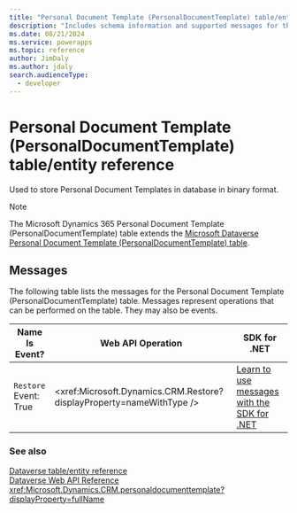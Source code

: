 ```yaml
---
title: "Personal Document Template (PersonalDocumentTemplate) table/entity reference (Microsoft Dynamics 365)"
description: "Includes schema information and supported messages for the Personal Document Template (PersonalDocumentTemplate) table/entity with Microsoft Dynamics 365."
ms.date: 08/21/2024
ms.service: powerapps
ms.topic: reference
author: JimDaly
ms.author: jdaly
search.audienceType: 
  - developer
---
```


# Personal Document Template (PersonalDocumentTemplate) table/entity reference

Used to store Personal Document Templates in database in binary format.

> [!NOTE]
> The Microsoft Dynamics 365 Personal Document Template (PersonalDocumentTemplate) table extends the [Microsoft Dataverse Personal Document Template (PersonalDocumentTemplate) table](/power-apps/developer/data-platform/reference/entities/personaldocumenttemplate).


## Messages

The following table lists the messages for the Personal Document Template (PersonalDocumentTemplate) table.
Messages represent operations that can be performed on the table. They may also be events.

| Name <br />Is Event? |Web API Operation |SDK for .NET |
| ---- | ----- |----- |
| `Restore`<br />Event: True |<xref:Microsoft.Dynamics.CRM.Restore?displayProperty=nameWithType /> |[Learn to use messages with the SDK for .NET](/power-apps/developer/data-platform/org-service/use-messages)|





### See also

[Dataverse table/entity reference](../about-entity-reference.md)  
[Dataverse Web API Reference](/power-apps/developer/data-platform/webapi/reference/about)   
<xref:Microsoft.Dynamics.CRM.personaldocumenttemplate?displayProperty=fullName>
